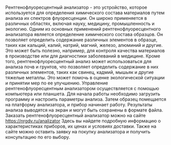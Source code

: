 Рентгенофлуоресцентный анализатор - это устройство, которое используется для определения химического состава материалов путем анализа их спектров флуоресценции. Он широко применяется в различных областях, включая науку, медицину, промышленность и экологию.
Одним из основных применений рентгенофлуоресцентного анализатора является определение химического состава образцов. Он позволяет определить содержание различных элементов в образце, таких как кальций, калий, натрий, магний, железо, алюминий и другие. Это может быть полезно, например, для контроля качества материалов в производстве или для диагностики заболеваний в медицине.
Кроме того, рентгенофлуоресцентный анализ может использоваться для анализа почв и грунтов, что позволяет определить содержание в них различных элементов, таких как свинец, кадмий, мышьяк и другие тяжелые металлы. Это может помочь в оценке экологической ситуации и принятии мер по ее улучшению.
Управление рентгенофлуоресцентным анализатором осуществляется с помощью компьютера или планшета. Для начала работы необходимо загрузить программу и настроить параметры анализа. Затем образец помещается на платформу анализатора, и прибор начинает работу. Результаты анализа выводятся на экран и могут быть сохранены в формате файла.
Заказать рентгенофлуоресцентный анализатор можно на сайте https://nrgdv.ru/analizator Здесь вы найдете подробную информацию о характеристиках приборов, их ценах и условиях доставки. Также на сайте можно оставить заявку на покупку анализатора и получить консультацию по его выбору.
